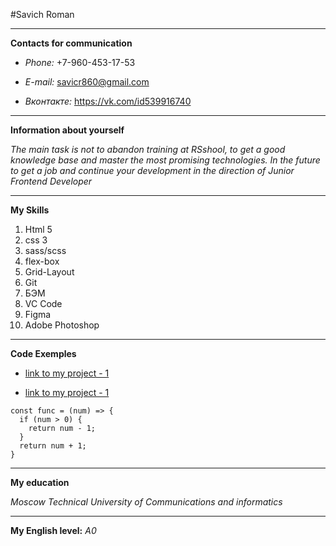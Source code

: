 #Savich Roman

***

**Contacts for communication**

* *Phone:* +7-960-453-17-53

* *E-mail:* savicr860@gmail.com

* *Вконтакте:* https://vk.com/id539916740

***

**Information about yourself**

*The main task is not to abandon training at RSshool, to get a good knowledge base and master the most promising technologies. In the future to get a job and continue your development in the direction of Junior Frontend Developer*

***

**My Skills**

1. Html 5
2. css 3
3. sass/scss
4. flex-box
5. Grid-Layout
6. Git
7. БЭМ
8. VC Code
9. Figma
10. Adobe Photoshop

***

**Code Exemples**

* [link to my project - 1](https://github.com/Savich01/project-itlogia)

* [link to my project - 1](https://github.com/Savich01/anim)

```
const func = (num) => {
  if (num > 0) {
    return num - 1;
  }
  return num + 1;
}

```

***

**My education**

*Moscow Technical University of Communications and informatics*

***

**My English level:** *A0*

